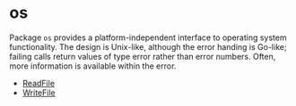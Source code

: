 # os

Package `os` provides a platform-independent interface to operating system
functionality. The design is Unix-like, although the error handing is Go-like; failing
calls return values of type error rather than error numbers. Often, more information is
available within the error.

- [ReadFile](read_file.md)
- [WriteFile](write_file.md)
